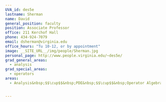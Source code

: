```yaml
---
UVA_id: des5e
lastname: Sherman
name: David
general_position: faculty
position: Associate Professor
office: 211 Kerchof Hall
phone: 434-924-7079
email: dsherman@virginia.edu
office_hours: "Tu 10-12, or by appointment"
image: __SITE_URL__/img/people/Sherman.jpg
personal_page: http://www.people.virginia.edu/~des5e/
grad_general_areas:
  - analysis
grad_special_areas:
  - operators
areas:
  - Analysis&nbsp;$$\cup$$&nbsp;PDE&nbsp;$$\cup$$&nbsp;Operator Algebras


---
```

